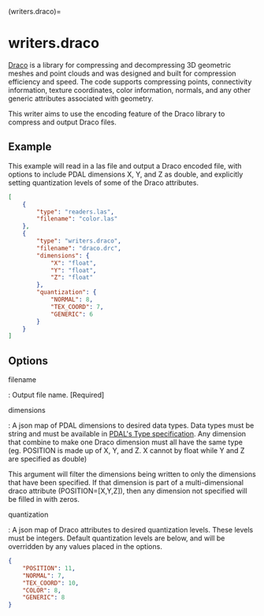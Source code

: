 (writers.draco)=

# writers.draco

[Draco] is a library for compressing and decompressing 3D geometric meshes and
point clouds and was designed and built for compression efficiency and speed.
The code supports compressing points, connectivity information, texture coordinates,
color information, normals, and any other generic attributes associated with geometry.

This writer aims to use the encoding feature of the Draco library to compress and
output Draco files.

## Example

This example will read in a las file and output a Draco encoded file, with options
to include PDAL dimensions X, Y, and Z as double, and explicitly setting quantization
levels of some of the Draco attributes.

```json
[
    {
        "type": "readers.las",
        "filename": "color.las"
    },
    {
        "type": "writers.draco",
        "filename": "draco.drc",
        "dimensions": {
            "X": "float",
            "Y": "float",
            "Z": "float"
        },
        "quantization": {
            "NORMAL": 8,
            "TEX_COORD": 7,
            "GENERIC": 6
        }
    }
]
```

## Options

filename

: Output file name. \[Required\]

dimensions

: A json map of PDAL dimensions to desired data types. Data types must be string
  and must be available in [PDAL's Type specification]. Any dimension that
  combine to make one Draco dimension must all have the same type (eg. POSITION is
  made up of X, Y, and Z. X cannot by float while Y and Z are specified as double)

  This argument will filter the dimensions being written to only the dimensions
  that have been specified. If that dimension is part of a multi-dimensional
  draco attribute (POSITION=\[X,Y,Z\]), then any dimension not specified will be
  filled in with zeros.

quantization

: A json map of Draco attributes to desired quantization levels. These levels
  must be integers. Default quantization levels are below, and will be
  overridden by any values placed in the options.

```json
{
    "POSITION": 11,
    "NORMAL": 7,
    "TEX_COORD": 10,
    "COLOR": 8,
    "GENERIC": 8
}
```

```{include} writer_opts.md
```

[draco]: https://github.com/google/draco
[pdal's type specification]: https://github.com/PDAL/PDAL/blob/master/pdal/DimUtil.hpp
